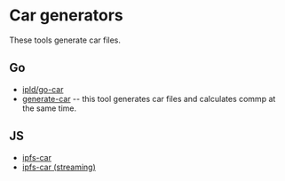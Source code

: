 # Car generators

These tools generate car files.

## Go
- [ipld/go-car](https://github.com/ipld/go-car)
- [generate-car](https://github.com/tech-greedy/generate-car) -- this tool generates car files and calculates commp at the same time.


## JS
- [ipfs-car](https://github.com/web3-storage/ipfs-car)
- [ipfs-car (streaming)](https://github.com/web3-storage/ipfs-car2)

